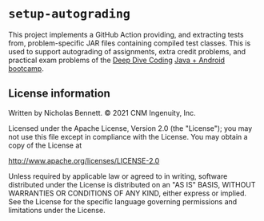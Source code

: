 # `setup-autograding`

This project implements a GitHub Action providing, and extracting tests from, problem-specific JAR files containing compiled test classes. This is used to support autograding of assignments, extra credit problems, and practical exam problems of the [Deep Dive Coding](https://deepdivecoding.com/) [Java + Android bootcamp](https://deepdivecoding.com/java-android/).

## License information

Written by Nicholas Bennett. &copy; 2021 CNM Ingenuity, Inc.

Licensed under the Apache License, Version 2.0 (the "License");
you may not use this file except in compliance with the License.
You may obtain a copy of the License at

<http://www.apache.org/licenses/LICENSE-2.0>

Unless required by applicable law or agreed to in writing, software
distributed under the License is distributed on an "AS IS" BASIS,
WITHOUT WARRANTIES OR CONDITIONS OF ANY KIND, either express or implied.
See the License for the specific language governing permissions and
limitations under the License.

